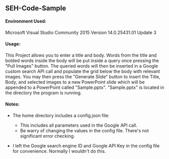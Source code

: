 ## SEH-Code-Sample

#### Environment Used:

Microsoft Visual Studio Community 2015 Version 14.0.25431.01 Update 3

#### Usage: 

This Project allows you to enter a title and body. Words from the title and bolded words inside the body will be put inside a query once pressing the "Pull Images" button. The queried words will then be inserted in a Google custom search API call and populate the grid below the body with relevant images. You may then press the "Generate Slide" button to insert the Title, Body, and selected images to a new PowerPoint slide which will be appended to a PowerPoint called "Sample.pptx". "Sample.pptx" is located in the directory the program is running.

#### Notes:

- The home directory includes a config.json file:
	- This includes all parameters used in the Google API call.
	- Be warry of changing the values in the config file. There's not significant error checking.

- I left the Google search engine ID and Google API Key in the config file for convenience. Normally I wouldn't do this.